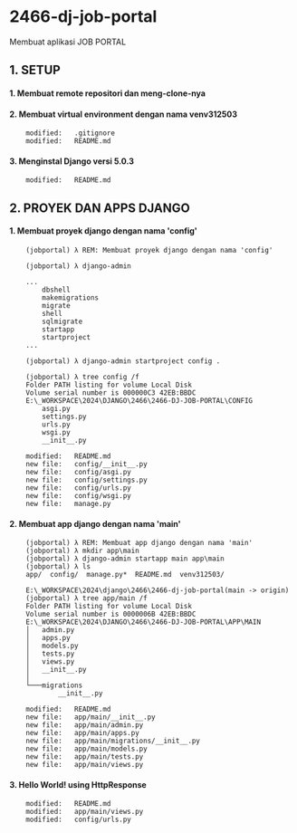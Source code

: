 # 2466-dj-job-portal
Membuat aplikasi JOB PORTAL


## 1. SETUP


#### 1. Membuat remote repositori dan meng-clone-nya


#### 2. Membuat virtual environment dengan nama venv312503

        modified:   .gitignore
        modified:   README.md


#### 3. Menginstal Django versi 5.0.3

        modified:   README.md


## 2. PROYEK DAN APPS DJANGO 


#### 1. Membuat proyek django dengan nama 'config'

        (jobportal) λ REM: Membuat proyek django dengan nama 'config'

        (jobportal) λ django-admin

        ...
            dbshell
            makemigrations
            migrate
            shell
            sqlmigrate
            startapp
            startproject
        ...

        (jobportal) λ django-admin startproject config .

        (jobportal) λ tree config /f
        Folder PATH listing for volume Local Disk
        Volume serial number is 000000C3 42EB:BBDC
        E:\_WORKSPACE\2024\DJANGO\2466\2466-DJ-JOB-PORTAL\CONFIG
            asgi.py
            settings.py
            urls.py
            wsgi.py
            __init__.py

        modified:   README.md
        new file:   config/__init__.py
        new file:   config/asgi.py
        new file:   config/settings.py
        new file:   config/urls.py
        new file:   config/wsgi.py
        new file:   manage.py


#### 2. Membuat app django dengan nama 'main'

        (jobportal) λ REM: Membuat app django dengan nama 'main'
        (jobportal) λ mkdir app\main
        (jobportal) λ django-admin startapp main app\main
        (jobportal) λ ls
        app/  config/  manage.py*  README.md  venv312503/

        E:\_WORKSPACE\2024\django\2466\2466-dj-job-portal(main -> origin)
        (jobportal) λ tree app/main /f
        Folder PATH listing for volume Local Disk
        Volume serial number is 0000006B 42EB:BBDC
        E:\_WORKSPACE\2024\DJANGO\2466\2466-DJ-JOB-PORTAL\APP\MAIN
        │   admin.py
        │   apps.py
        │   models.py
        │   tests.py
        │   views.py
        │   __init__.py
        │
        └───migrations
                __init__.py

        modified:   README.md
        new file:   app/main/__init__.py
        new file:   app/main/admin.py
        new file:   app/main/apps.py
        new file:   app/main/migrations/__init__.py
        new file:   app/main/models.py
        new file:   app/main/tests.py
        new file:   app/main/views.py


#### 3. Hello World! using HttpResponse

        modified:   README.md
        modified:   app/main/views.py
        modified:   config/urls.py
